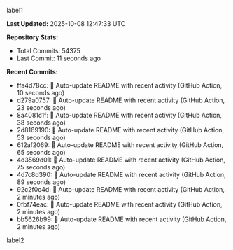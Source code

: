 
label1 
<!-- ACTIVITY_START -->
**Last Updated:** 2025-10-08 12:47:33 UTC

**Repository Stats:**
- Total Commits: 54375
- Last Commit: 11 seconds ago

**Recent Commits:**
- ffa4d78cc: 🤖 Auto-update README with recent activity (GitHub Action, 10 seconds ago)
- d279a0757: 🤖 Auto-update README with recent activity (GitHub Action, 23 seconds ago)
- 8a4081c1f: 🤖 Auto-update README with recent activity (GitHub Action, 38 seconds ago)
- 2d8169190: 🤖 Auto-update README with recent activity (GitHub Action, 53 seconds ago)
- 612af2069: 🤖 Auto-update README with recent activity (GitHub Action, 65 seconds ago)
- 4d3569d01: 🤖 Auto-update README with recent activity (GitHub Action, 75 seconds ago)
- 4d7c8d390: 🤖 Auto-update README with recent activity (GitHub Action, 89 seconds ago)
- 92c2f0c4d: 🤖 Auto-update README with recent activity (GitHub Action, 2 minutes ago)
- 0fbf74eac: 🤖 Auto-update README with recent activity (GitHub Action, 2 minutes ago)
- bb5626b99: 🤖 Auto-update README with recent activity (GitHub Action, 2 minutes ago)
<!-- ACTIVITY_END -->

label2
